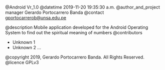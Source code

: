 @Android Vr_1.0
@datetime 2019-11-20 19:35:30 a.m.
@author_and_project manager Gerardo Portocarrero Banda
@contact gportocarrerob@unsa.edu.pe
 
@description
Mobile application developed for the Android Operating System to find out the spiritual meaning of numbers
@contributors
- Unknown 1
- Unknown 2
...

@copyright 2019, Gerardo Portocarrero Banda. All Rights Reserved.
@licence GPLv3 
